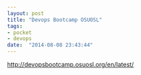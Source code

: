 ```yaml
---
layout: post
title: "Devops Bootcamp OSUOSL"
tags:
- pocket
- devops
date:  "2014-08-08 23:43:44"
---
```


http://devopsbootcamp.osuosl.org/en/latest/

